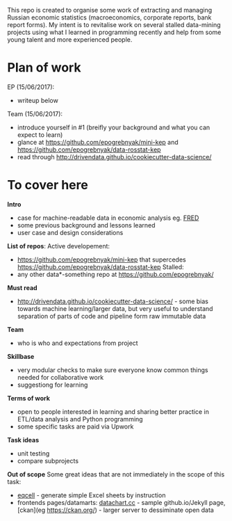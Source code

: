 This repo is created to organise some work of extracting and managing Russian economic statistics (macroeconomics, corporate reports, bank report forms). My intent is to revitalise work on several stalled data-mining projects using what I learned in programming recently and help from some young talent and more experienced people. 

Plan of work
============

EP (15/06/2017): 
- writeup below

Team (15/06/2017):
- introduce yourself in #1 (breifly your background and what you can expect to learn)
- glance at <https://github.com/epogrebnyak/mini-kep> and <https://github.com/epogrebnyak/data-rosstat-kep> 
- read through <http://drivendata.github.io/cookiecutter-data-science/> 

To cover here
=============

**Intro**
- case for machine-readable data in economic analysis eg. [FRED](https://fred.stlouisfed.org/series/CPIAUCSL)
- some previous background and lessons learned
- user case and design considerations  

**List of repos**:
Active developement:
- <https://github.com/epogrebnyak/mini-kep> that supercedes <https://github.com/epogrebnyak/data-rosstat-kep>
Stalled:
- any other data\*-something repo at <https://github.com/epogrebnyak/>

**Must read**
- <http://drivendata.github.io/cookiecutter-data-science/> - some bias towards machine learning/larger data, but very useful 
to understand separation of parts of code and pipeline form raw immutable data

**Team**
- who is who and expectations from project

**Skillbase**
- very modular checks to make sure everyone know common things needed for collaborative work 
- suggestiong for learning

**Terms of work**
- open to people interested in learning and sharing better practice in ETL/data analysis and Python programming
- some specific tasks are paid via Upwork

**Task ideas**
- unit testing
- compare subprojects


**Out of scope**
Some great ideas that are not immediately in the scope of this task:
- [eqcell](https://github.com/epogrebnyak/make-xls-eqcell) - generate simple Excel sheets by instruction
- frontends pages/datamarts: [datachart.cc](http://datachart.cc) - sample github.io/Jekyll page,  [ckan](eg https://ckan.org/) - larger server to dessiminate open data
